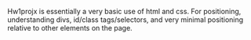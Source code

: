 Hw1projx is essentially a very basic use of html and css.  For positioning, understanding divs, id/class tags/selectors, and very minimal positioning relative to other elements on the page.